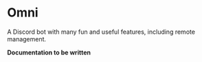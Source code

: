 # Omni
 A Discord bot with many fun and useful features, including remote management. 
 
 **Documentation to be written**

